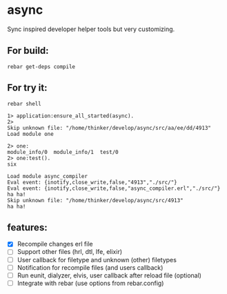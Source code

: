 # async
Sync inspired developer helper tools but very customizing.

## For build:
```
rebar get-deps compile
```

## For try it:
```
rebar shell

1> application:ensure_all_started(async).
2>
Skip unknown file: "/home/thinker/develop/async/src/aa/ee/dd/4913"
Load module one

2> one:
module_info/0  module_info/1  test/0         
2> one:test().
six

Load module async_compiler
Eval event: {inotify,close_write,false,"4913","./src/"}
Eval event: {inotify,close_write,false,"async_compiler.erl","./src/"}
ha ha! 
Skip unknown file: "/home/thinker/develop/async/src/4913"
ha ha! 
```

## features:
- [x] Recompile changes erl file
- [ ] Support other files (hrl, dtl, lfe, elixir)
- [ ] User callback for filetype and unknown (other) filetypes
- [ ] Notification for recompile files (and users callback)
- [ ] Run eunit, dialyzer, elvis, user callback after reload file (optional)
- [ ] Integrate with rebar (use options from rebar.config)
